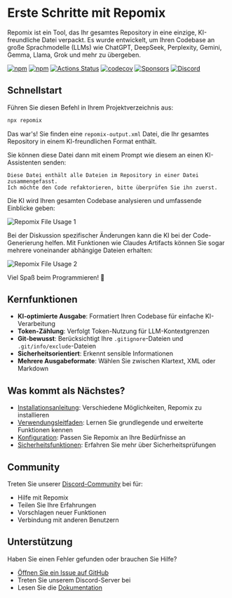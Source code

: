 # Erste Schritte mit Repomix

Repomix ist ein Tool, das Ihr gesamtes Repository in eine einzige, KI-freundliche Datei verpackt. Es wurde entwickelt, um Ihren Codebase an große Sprachmodelle (LLMs) wie ChatGPT, DeepSeek, Perplexity, Gemini, Gemma, Llama, Grok und mehr zu übergeben.

[![npm](https://img.shields.io/npm/v/repomix.svg?maxAge=1000)](https://www.npmjs.com/package/repomix)
[![npm](https://img.shields.io/npm/d18m/repomix)](https://www.npmjs.com/package/repomix)
[![Actions Status](https://github.com/yamadashy/repomix/actions/workflows/ci.yml/badge.svg)](https://github.com/yamadashy/repomix/actions?query=workflow%3A"ci")
[![codecov](https://codecov.io/github/yamadashy/repomix/graph/badge.svg)](https://codecov.io/github/yamadashy/repomix)
[![Sponsors](https://img.shields.io/github/sponsors/yamadashy?logo=github)](https://github.com/sponsors/yamadashy)
[![Discord](https://badgen.net/discord/online-members/wNYzTwZFku?icon=discord&label=discord)](https://discord.gg/wNYzTwZFku)

## Schnellstart

Führen Sie diesen Befehl in Ihrem Projektverzeichnis aus:

```bash
npx repomix
```

Das war's! Sie finden eine `repomix-output.xml` Datei, die Ihr gesamtes Repository in einem KI-freundlichen Format enthält.

Sie können diese Datei dann mit einem Prompt wie diesem an einen KI-Assistenten senden:

```
Diese Datei enthält alle Dateien im Repository in einer Datei zusammengefasst.
Ich möchte den Code refaktorieren, bitte überprüfen Sie ihn zuerst.
```

Die KI wird Ihren gesamten Codebase analysieren und umfassende Einblicke geben:

![Repomix File Usage 1](/images/docs/repomix-file-usage-1.png)

Bei der Diskussion spezifischer Änderungen kann die KI bei der Code-Generierung helfen. Mit Funktionen wie Claudes Artifacts können Sie sogar mehrere voneinander abhängige Dateien erhalten:

![Repomix File Usage 2](/images/docs/repomix-file-usage-2.png)

Viel Spaß beim Programmieren! 🚀

## Kernfunktionen

- **KI-optimierte Ausgabe**: Formatiert Ihren Codebase für einfache KI-Verarbeitung
- **Token-Zählung**: Verfolgt Token-Nutzung für LLM-Kontextgrenzen
- **Git-bewusst**: Berücksichtigt Ihre `.gitignore`-Dateien und `.git/info/exclude`-Dateien
- **Sicherheitsorientiert**: Erkennt sensible Informationen
- **Mehrere Ausgabeformate**: Wählen Sie zwischen Klartext, XML oder Markdown

## Was kommt als Nächstes?

- [Installationsanleitung](installation.md): Verschiedene Möglichkeiten, Repomix zu installieren
- [Verwendungsleitfaden](usage.md): Lernen Sie grundlegende und erweiterte Funktionen kennen
- [Konfiguration](configuration.md): Passen Sie Repomix an Ihre Bedürfnisse an
- [Sicherheitsfunktionen](security.md): Erfahren Sie mehr über Sicherheitsprüfungen

## Community

Treten Sie unserer [Discord-Community](https://discord.gg/wNYzTwZFku) bei für:
- Hilfe mit Repomix
- Teilen Sie Ihre Erfahrungen
- Vorschlagen neuer Funktionen
- Verbindung mit anderen Benutzern

## Unterstützung

Haben Sie einen Fehler gefunden oder brauchen Sie Hilfe?
- [Öffnen Sie ein Issue auf GitHub](https://github.com/yamadashy/repomix/issues)
- Treten Sie unserem Discord-Server bei
- Lesen Sie die [Dokumentation](https://repomix.com)
